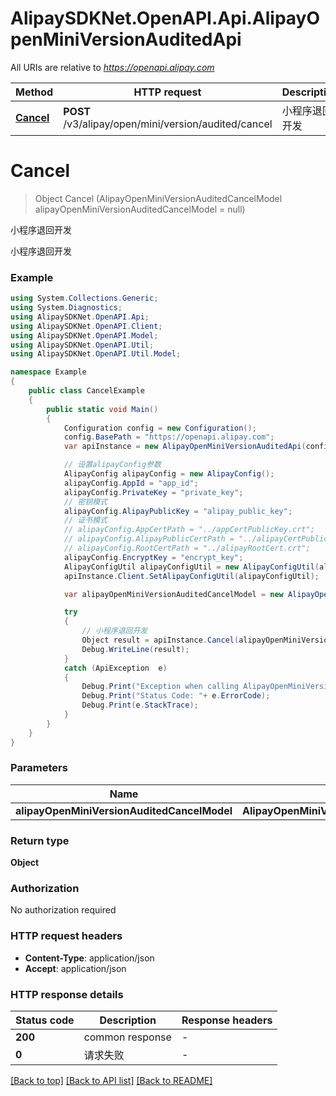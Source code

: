 # AlipaySDKNet.OpenAPI.Api.AlipayOpenMiniVersionAuditedApi

All URIs are relative to *https://openapi.alipay.com*

Method | HTTP request | Description
------------- | ------------- | -------------
[**Cancel**](AlipayOpenMiniVersionAuditedApi.md#cancel) | **POST** /v3/alipay/open/mini/version/audited/cancel | 小程序退回开发


<a name="cancel"></a>
# **Cancel**
> Object Cancel (AlipayOpenMiniVersionAuditedCancelModel alipayOpenMiniVersionAuditedCancelModel = null)

小程序退回开发

小程序退回开发

### Example
```csharp
using System.Collections.Generic;
using System.Diagnostics;
using AlipaySDKNet.OpenAPI.Api;
using AlipaySDKNet.OpenAPI.Client;
using AlipaySDKNet.OpenAPI.Model;
using AlipaySDKNet.OpenAPI.Util;
using AlipaySDKNet.OpenAPI.Util.Model;

namespace Example
{
    public class CancelExample
    {
        public static void Main()
        {
            Configuration config = new Configuration();
            config.BasePath = "https://openapi.alipay.com";
            var apiInstance = new AlipayOpenMiniVersionAuditedApi(config);

            // 设置alipayConfig参数
            AlipayConfig alipayConfig = new AlipayConfig();
            alipayConfig.AppId = "app_id";
            alipayConfig.PrivateKey = "private_key";
            // 密钥模式
            alipayConfig.AlipayPublicKey = "alipay_public_key";
            // 证书模式
            // alipayConfig.AppCertPath = "../appCertPublicKey.crt";
            // alipayConfig.AlipayPublicCertPath = "../alipayCertPublicKey_RSA2.crt";
            // alipayConfig.RootCertPath = "../alipayRootCert.crt";
            alipayConfig.EncryptKey = "encrypt_key";
            AlipayConfigUtil alipayConfigUtil = new AlipayConfigUtil(alipayConfig);
            apiInstance.Client.SetAlipayConfigUtil(alipayConfigUtil);

            var alipayOpenMiniVersionAuditedCancelModel = new AlipayOpenMiniVersionAuditedCancelModel(); // AlipayOpenMiniVersionAuditedCancelModel |  (optional) 

            try
            {
                // 小程序退回开发
                Object result = apiInstance.Cancel(alipayOpenMiniVersionAuditedCancelModel);
                Debug.WriteLine(result);
            }
            catch (ApiException  e)
            {
                Debug.Print("Exception when calling AlipayOpenMiniVersionAuditedApi.Cancel: " + e.Message );
                Debug.Print("Status Code: "+ e.ErrorCode);
                Debug.Print(e.StackTrace);
            }
        }
    }
}
```

### Parameters

Name | Type | Description  | Notes
------------- | ------------- | ------------- | -------------
 **alipayOpenMiniVersionAuditedCancelModel** | **AlipayOpenMiniVersionAuditedCancelModel**|  | [optional] 

### Return type

**Object**

### Authorization

No authorization required

### HTTP request headers

 - **Content-Type**: application/json
 - **Accept**: application/json


### HTTP response details
| Status code | Description | Response headers |
|-------------|-------------|------------------|
| **200** | common response |  -  |
| **0** | 请求失败 |  -  |

[[Back to top]](#) [[Back to API list]](../README.md#documentation-for-api-endpoints) [[Back to README]](../README.md)

